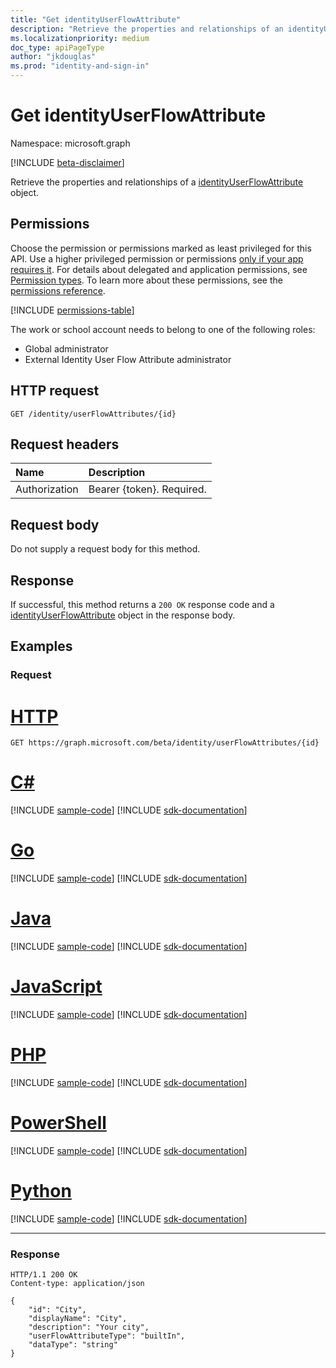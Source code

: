 ```yaml
---
title: "Get identityUserFlowAttribute"
description: "Retrieve the properties and relationships of an identityUserFlowAttribute object."
ms.localizationpriority: medium
doc_type: apiPageType
author: "jkdouglas"
ms.prod: "identity-and-sign-in"
---
```


# Get identityUserFlowAttribute

Namespace: microsoft.graph

[!INCLUDE [beta-disclaimer](../../includes/beta-disclaimer.md)]

Retrieve the properties and relationships of a [identityUserFlowAttribute](../resources/identityuserflowattribute.md) object.

## Permissions

Choose the permission or permissions marked as least privileged for this API. Use a higher privileged permission or permissions [only if your app requires it](/graph/permissions-overview#best-practices-for-using-microsoft-graph-permissions). For details about delegated and application permissions, see [Permission types](/graph/permissions-overview#permission-types). To learn more about these permissions, see the [permissions reference](/graph/permissions-reference).

<!-- { "blockType": "permissions", "name": "identityuserflowattribute_get" } -->
[!INCLUDE [permissions-table](../includes/permissions/identityuserflowattribute-get-permissions.md)]

The work or school account needs to belong to one of the following roles:

* Global administrator
* External Identity User Flow Attribute administrator

## HTTP request

<!-- { "blockType": "ignored" } -->

```http
GET /identity/userFlowAttributes/{id}
```

## Request headers

|Name|Description|
|:---------------|:----------|
|Authorization|Bearer {token}. Required.|

## Request body

Do not supply a request body for this method.

## Response

If successful, this method returns a `200 OK` response code and a [identityUserFlowAttribute](../resources/identityuserflowattribute.md) object in the response body.

## Examples

### Request


# [HTTP](#tab/http)
<!-- {
  "blockType": "request",
  "name": "get_userFlowAttributes"
}
-->

``` http
GET https://graph.microsoft.com/beta/identity/userFlowAttributes/{id}
```

# [C#](#tab/csharp)
[!INCLUDE [sample-code](../includes/snippets/csharp/get-userflowattributes-csharp-snippets.md)]
[!INCLUDE [sdk-documentation](../includes/snippets/snippets-sdk-documentation-link.md)]

# [Go](#tab/go)
[!INCLUDE [sample-code](../includes/snippets/go/get-userflowattributes-go-snippets.md)]
[!INCLUDE [sdk-documentation](../includes/snippets/snippets-sdk-documentation-link.md)]

# [Java](#tab/java)
[!INCLUDE [sample-code](../includes/snippets/java/get-userflowattributes-java-snippets.md)]
[!INCLUDE [sdk-documentation](../includes/snippets/snippets-sdk-documentation-link.md)]

# [JavaScript](#tab/javascript)
[!INCLUDE [sample-code](../includes/snippets/javascript/get-userflowattributes-javascript-snippets.md)]
[!INCLUDE [sdk-documentation](../includes/snippets/snippets-sdk-documentation-link.md)]

# [PHP](#tab/php)
[!INCLUDE [sample-code](../includes/snippets/php/get-userflowattributes-php-snippets.md)]
[!INCLUDE [sdk-documentation](../includes/snippets/snippets-sdk-documentation-link.md)]

# [PowerShell](#tab/powershell)
[!INCLUDE [sample-code](../includes/snippets/powershell/get-userflowattributes-powershell-snippets.md)]
[!INCLUDE [sdk-documentation](../includes/snippets/snippets-sdk-documentation-link.md)]

# [Python](#tab/python)
[!INCLUDE [sample-code](../includes/snippets/python/get-userflowattributes-python-snippets.md)]
[!INCLUDE [sdk-documentation](../includes/snippets/snippets-sdk-documentation-link.md)]

---

### Response

<!-- {
  "blockType": "response",
  "truncated": true,
  "@odata.type": "microsoft.graph.identityUserFlowAttribute"
} -->

```http
HTTP/1.1 200 OK
Content-type: application/json

{
    "id": "City",
    "displayName": "City",
    "description": "Your city",
    "userFlowAttributeType": "builtIn",
    "dataType": "string"
}
```
